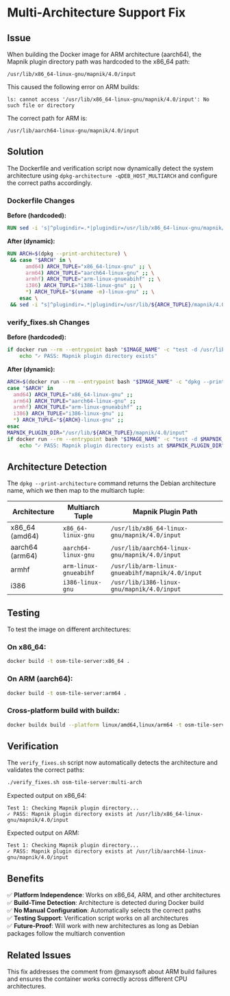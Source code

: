 # Multi-Architecture Support Fix

## Issue

When building the Docker image for ARM architecture (aarch64), the Mapnik plugin directory path was hardcoded to the x86_64 path:
```
/usr/lib/x86_64-linux-gnu/mapnik/4.0/input
```

This caused the following error on ARM builds:
```
ls: cannot access '/usr/lib/x86_64-linux-gnu/mapnik/4.0/input': No such file or directory
```

The correct path for ARM is:
```
/usr/lib/aarch64-linux-gnu/mapnik/4.0/input
```

## Solution

The Dockerfile and verification script now dynamically detect the system architecture using `dpkg-architecture -qDEB_HOST_MULTIARCH` and configure the correct paths accordingly.

### Dockerfile Changes

**Before (hardcoded):**
```dockerfile
RUN sed -i 's|^plugindir=.*|plugindir=/usr/lib/x86_64-linux-gnu/mapnik/4.0/input|' /etc/tirex/renderer/mapnik.conf
```

**After (dynamic):**
```dockerfile
RUN ARCH=$(dpkg --print-architecture) \
 && case "$ARCH" in \
      amd64) ARCH_TUPLE="x86_64-linux-gnu" ;; \
      arm64) ARCH_TUPLE="aarch64-linux-gnu" ;; \
      armhf) ARCH_TUPLE="arm-linux-gnueabihf" ;; \
      i386) ARCH_TUPLE="i386-linux-gnu" ;; \
      *) ARCH_TUPLE="$(uname -m)-linux-gnu" ;; \
    esac \
 && sed -i "s|^plugindir=.*|plugindir=/usr/lib/${ARCH_TUPLE}/mapnik/4.0/input|" /etc/tirex/renderer/mapnik.conf
```

### verify_fixes.sh Changes

**Before (hardcoded):**
```bash
if docker run --rm --entrypoint bash "$IMAGE_NAME" -c "test -d /usr/lib/x86_64-linux-gnu/mapnik/4.0/input"; then
    echo "✓ PASS: Mapnik plugin directory exists"
```

**After (dynamic):**
```bash
ARCH=$(docker run --rm --entrypoint bash "$IMAGE_NAME" -c "dpkg --print-architecture")
case "$ARCH" in
  amd64) ARCH_TUPLE="x86_64-linux-gnu" ;;
  arm64) ARCH_TUPLE="aarch64-linux-gnu" ;;
  armhf) ARCH_TUPLE="arm-linux-gnueabihf" ;;
  i386) ARCH_TUPLE="i386-linux-gnu" ;;
  *) ARCH_TUPLE="${ARCH}-linux-gnu" ;;
esac
MAPNIK_PLUGIN_DIR="/usr/lib/${ARCH_TUPLE}/mapnik/4.0/input"
if docker run --rm --entrypoint bash "$IMAGE_NAME" -c "test -d $MAPNIK_PLUGIN_DIR"; then
    echo "✓ PASS: Mapnik plugin directory exists at $MAPNIK_PLUGIN_DIR"
```

## Architecture Detection

The `dpkg --print-architecture` command returns the Debian architecture name, which we then map to the multiarch tuple:

| Architecture | Multiarch Tuple | Mapnik Plugin Path |
|--------------|----------------|-------------------|
| x86_64 (amd64) | `x86_64-linux-gnu` | `/usr/lib/x86_64-linux-gnu/mapnik/4.0/input` |
| aarch64 (arm64) | `aarch64-linux-gnu` | `/usr/lib/aarch64-linux-gnu/mapnik/4.0/input` |
| armhf | `arm-linux-gnueabihf` | `/usr/lib/arm-linux-gnueabihf/mapnik/4.0/input` |
| i386 | `i386-linux-gnu` | `/usr/lib/i386-linux-gnu/mapnik/4.0/input` |

## Testing

To test the image on different architectures:

### On x86_64:
```bash
docker build -t osm-tile-server:x86_64 .
```

### On ARM (aarch64):
```bash
docker build -t osm-tile-server:arm64 .
```

### Cross-platform build with buildx:
```bash
docker buildx build --platform linux/amd64,linux/arm64 -t osm-tile-server:multi-arch .
```

## Verification

The `verify_fixes.sh` script now automatically detects the architecture and validates the correct paths:

```bash
./verify_fixes.sh osm-tile-server:multi-arch
```

Expected output on x86_64:
```
Test 1: Checking Mapnik plugin directory...
✓ PASS: Mapnik plugin directory exists at /usr/lib/x86_64-linux-gnu/mapnik/4.0/input
```

Expected output on ARM:
```
Test 1: Checking Mapnik plugin directory...
✓ PASS: Mapnik plugin directory exists at /usr/lib/aarch64-linux-gnu/mapnik/4.0/input
```

## Benefits

✅ **Platform Independence**: Works on x86_64, ARM, and other architectures  
✅ **Build-Time Detection**: Architecture is detected during Docker build  
✅ **No Manual Configuration**: Automatically selects the correct paths  
✅ **Testing Support**: Verification script works on all architectures  
✅ **Future-Proof**: Will work with new architectures as long as Debian packages follow the multiarch convention  

## Related Issues

This fix addresses the comment from @maxysoft about ARM build failures and ensures the container works correctly across different CPU architectures.
